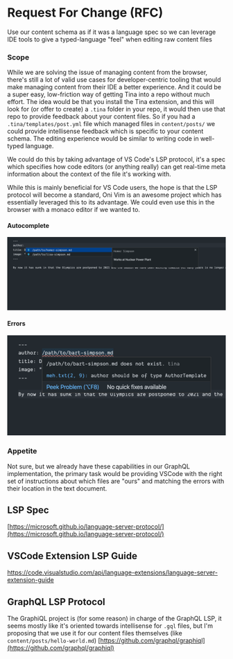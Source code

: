  # Request For Change (RFC) 
 
Use our content schema as if it was a language spec so we can leverage IDE tools to give a typed-language "feel" when editing raw content files

### Scope

While we are solving the issue of managing content from the browser, there's still a lot of valid use cases for developer-centric tooling that would make managing content from their IDE a better experience. And it could be a super easy, low-friction way of getting Tina into a repo without much effort. The idea would be that you install the Tina extension, and this will look for (or offer to create) a `.tina` folder in your repo, it would then use that repo to provide feedback about your content files. So if you had a `.tina/templates/post.yml` file which managed files in `content/posts/` we could provide intellisense feedback which is specific to your content schema. The editing experience would be similar to writing code in well-typed language.

We could do this by taking advantage of VS Code's LSP protocol, it's a spec which specifies how code editors (or anything really) can get real-time meta information about the context of the file it's working with. 

While this is mainly beneficial for VS Code users, the hope is that the LSP protocol will become a standard, Oni Vim is an awesome project which has essentially leveraged this to its advantage. We could even use this in the browser with a monaco editor if we wanted to.

#### Autocomplete

![](https://github.com/jeffsee55/rfcs-1/blob/patch-1/author-autocomplete.png)

#### Errors

![](https://github.com/jeffsee55/rfcs-1/blob/patch-1/author-error.png)


### Appetite

Not sure, but we already have these capabilities in our GraphQL implementation, the primary task would be providing VSCode with the right set of instructions about which files are "ours" and matching the errors with their location in the text document.

## LSP Spec

[https://microsoft.github.io/language-server-protocol/](https://microsoft.github.io/language-server-protocol/)

## VSCode Extension LSP Guide

https://code.visualstudio.com/api/language-extensions/language-server-extension-guide

## GraphQL LSP Protocol

The GraphiQL project is (for some reason) in charge of the GraphQL LSP, it seems mostly like it's oriented towards intellisense for `.gql` files, but I'm proposing that we use it for our content files themselves (like `content/posts/hello-world.md`) [https://github.com/graphql/graphiql](https://github.com/graphql/graphiql)

